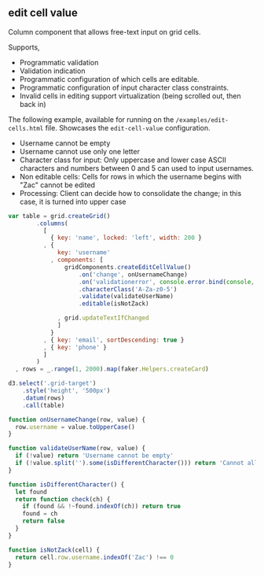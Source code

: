 ## edit cell value

Column component that allows free-text input on grid cells.

Supports,

* Programmatic validation
* Validation indication
* Programmatic configuration of which cells are editable.
* Programmatic configuration of input character class constraints.
* Invalid cells in editing support virtualization (being scrolled out, then back in)

The following example, available for running on the `/examples/edit-cells.html` file.
Showcases the `edit-cell-value` configuration.

* Username cannot be empty
* Username cannot use only one letter
* Character class for input: Only uppercase and lower case ASCII characters and numbers between 0 and 5 can used to input usernames.
* Non editable cells: Cells for rows in which the username begins with "Zac" cannot be edited
* Processing: Client can decide how to consolidate the change; in this case, it is turned into upper case

```javascript
var table = grid.createGrid()
        .columns(
          [
            { key: 'name', locked: 'left', width: 200 }
          , {
              key: 'username'
            , components: [
                gridComponents.createEditCellValue()
                    .on('change', onUsernameChange)
                    .on('validationerror', console.error.bind(console, 'VALIDATION'))
                    .characterClass('A-Za-z0-5')
                    .validate(validateUserName)
                    .editable(isNotZack)

              , grid.updateTextIfChanged
              ]
            }
          , { key: 'email', sortDescending: true }
          , { key: 'phone' }
          ]
        )
  , rows = _.range(1, 2000).map(faker.Helpers.createCard)

d3.select('.grid-target')
    .style('height', '500px')
    .datum(rows)
    .call(table)

function onUsernameChange(row, value) {
  row.username = value.toUpperCase()
}

function validateUserName(row, value) {
  if (!value) return 'Username cannot be empty'
  if (!value.split('').some(isDifferentCharacter())) return 'Cannot all be the same character'
}

function isDifferentCharacter() {
  let found
  return function check(ch) {
    if (found && !~found.indexOf(ch)) return true
    found = ch
    return false
  }
}

function isNotZack(cell) {
  return cell.row.username.indexOf('Zac') !== 0
}
```
